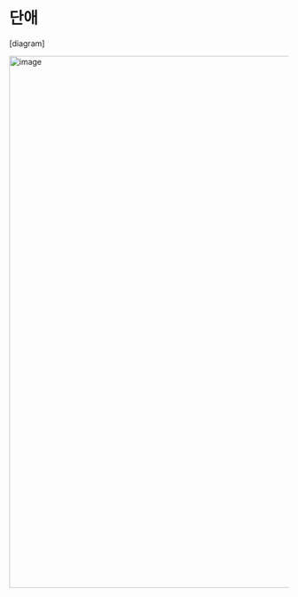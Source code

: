 # 단애

[diagram]

<img width="958" alt="image" src="https://user-images.githubusercontent.com/68941921/205904118-1989e3df-0726-4cd3-af11-87dc961c18d9.png">
